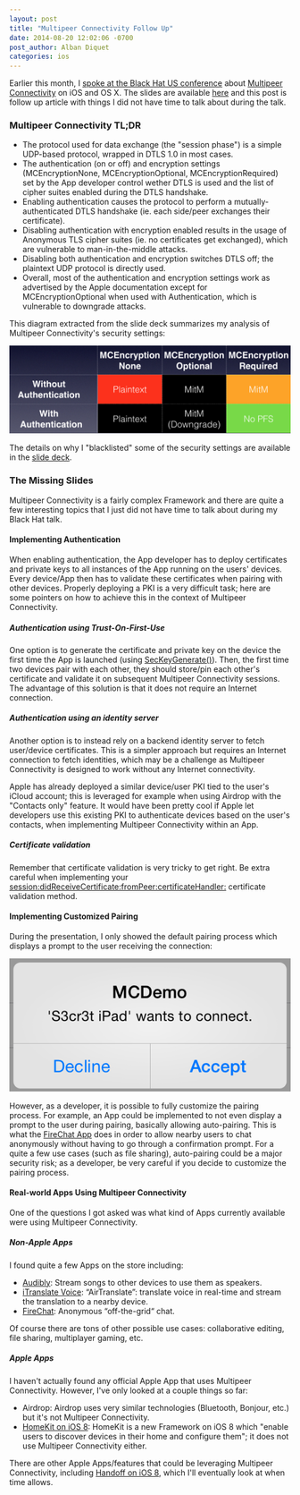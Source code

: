 ```yaml
---
layout: post
title: "Multipeer Connectivity Follow Up"
date: 2014-08-20 12:02:06 -0700
post_author: Alban Diquet
categories: ios
---
```


Earlier this month, I [spoke at the Black Hat US conference][bh-link] about [Multipeer Connectivity][mc-doc] on iOS and OS X. The slides are available [here][slides-pdf] and this post is follow up article with things I did not have time to talk about during the talk.


### Multipeer Connectivity TL;DR

* The protocol used for data exchange (the "session phase") is a simple UDP-based protocol, wrapped in DTLS 1.0 in most cases.
* The authentication (on or off) and encryption settings (MCEncryptionNone, MCEncryptionOptional, MCEncryptionRequired) set by the App developer control wether DTLS is used and the list of cipher suites enabled during the DTLS handshake.
* Enabling authentication causes the protocol to perform a mutually-authenticated DTLS handshake (ie. each side/peer exchanges their certificate).
* Disabling authentication with encryption enabled results in the usage of Anonymous TLS cipher suites (ie. no certificates get exchanged), which are vulnerable to man-in-the-middle attacks.
* Disabling both authentication and encryption switches DTLS off; the plaintext UDP protocol is directly used.
* Overall, most of the authentication and encryption settings work as advertised by the Apple documentation except for MCEncryptionOptional when used with Authentication, which is vulnerable to downgrade attacks.

This diagram extracted from the slide deck summarizes my analysis of Multipeer Connectivity's security settings:

<center> <img src="/images/posts/multipeer-table.png"></img> </center>

The details on why I "blacklisted" some of the security settings are available in the [slide deck][slides-pdf].


### The Missing Slides
Multipeer Connectivity is a fairly complex Framework and there are quite a few interesting topics that I just did not have time to talk about during my Black Hat talk.

#### Implementing Authentication

When enabling authentication, the App developer has to deploy certificates and private keys to all instances of the App running on the users' devices. Every device/App then has to validate these certificates when pairing with other devices. Properly deploying a PKI is a very difficult task; here are some pointers on how to achieve this in the context of Multipeer Connectivity.


##### Authentication using Trust-On-First-Use

One option is to generate the certificate and private key on the device the first time the App is launched (using [SecKeyGenerate()][seckey-doc]). Then, the first time two devices pair with each other, they should store/pin each other's certificate and validate it on subsequent Multipeer Connectivity sessions. The advantage of this solution is that it does not require an Internet connection.

##### Authentication using an identity server

Another option is to instead rely on a backend identity server to fetch user/device certificates. This is a simpler approach but requires an Internet connection to fetch identities, which may be a challenge as Multipeer Connectivity is designed to work without any Internet connectivity.

Apple has already deployed a similar device/user PKI tied to the user's iCloud account; this is leveraged for example when using Airdrop with the "Contacts only" feature. It would have been pretty cool if Apple let developers use this existing PKI to authenticate devices based on the user's contacts, when implementing Multipeer Connectivity within an App.

##### Certificate validation

Remember that certificate validation is very tricky to get right. Be extra careful when implementing your [session:didReceiveCertificate:fromPeer:certificateHandler:][mcdeleg-doc] certificate validation method.


#### Implementing Customized Pairing
During the presentation, I only showed the default pairing process which displays a prompt to the user receiving the connection:

<center> <img src="/images/posts/multipeer-prompt.png"></img> </center>


However, as a developer, it is possible to fully customize the pairing process. For example, an App could be implemented to not even display a prompt to the user during pairing, basically allowing auto-pairing. This is what the [FireChat App][firechat] does in order to allow nearby users to chat anonymously without having to go through a confirmation prompt.
For a quite a few use cases (such as file sharing), auto-pairing could be a major security risk; as a developer, be very careful if you decide to customize the pairing process.


#### Real-world Apps Using Multipeer Connectivity

One of the questions I got asked was what kind of Apps currently available were using Multipeer Connectivity.

##### Non-Apple Apps

I found quite a few Apps on the store including:

* [Audibly][audibly]: Stream songs to other devices to use them as speakers.
* [iTranslate Voice][itranslate]: “AirTranslate”: translate voice in real-time and stream the translation to a nearby device.
* [FireChat][firechat]: Anonymous “off-the-grid“ chat.

Of course there are tons of other possible use cases: collaborative editing, file sharing, multiplayer gaming, etc.


##### Apple Apps

I haven't actually found any official Apple App that uses Multipeer Connectivity. However, I've only looked at a couple things so far:

* Airdrop: Airdrop uses very similar technologies (Bluetooth, Bonjour, etc.) but it's not Multipeer Connectivity.
* [HomeKit on iOS 8][homekit]: HomeKit is a new Framework on iOS 8 which "enable users to discover devices in their home and configure them"; it does not use Multipeer Connectivity either.

There are other Apple Apps/features that could be leveraging Multipeer Connectivity, including [Handoff on iOS 8][handoff], which I'll eventually look at when time allows.


[bh-link]: https://www.blackhat.com/us-14/briefings.html#it-just-networks-the-truth-about-ios-7s-multipeer-connectivity-framework
[slides-pdf]: /documents/BH_MultipeerConnectivity.pdf
[mc-doc]: https://developer.apple.com/library/ios/documentation/MultipeerConnectivity/Reference/MultipeerConnectivityFramework/Introduction/Introduction.html
[seckey-doc]: https://developer.apple.com/library/ios/documentation/security/Reference/certifkeytrustservices/Reference/reference.html
[mcdeleg-doc]: https://developer.apple.com/library/iOs/documentation/MultipeerConnectivity/Reference/MCSessionDelegateRef/Reference/Reference.html
[audibly]: https://itunes.apple.com/us/app/audibly-make-your-music-heard./id882170258?mt=8
[itranslate]: http://itranslatevoice.com/index.html
[firechat]: https://itunes.apple.com/us/app/firechat/id719829352?mt=8
[handoff]: https://www.apple.com/ios/ios8/continuity/
[homekit]: https://developer.apple.com/homekit/
